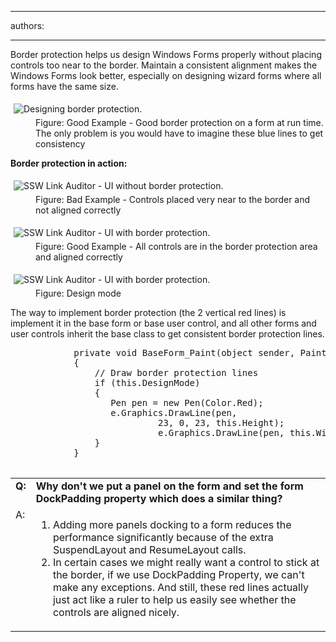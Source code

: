 

---
authors:

---




<span class='intro'> <p>Border protection helps us design Windows Forms properly without placing
 controls too near to the border. Maintain a consistent alignment makes 
the Windows Forms look better, especially on designing wizard forms 
where all forms have the same size.</p> </span>

<dl class="goodImage"><dt>
      <img alt="Designing border protection." src="http&#58;//www.ssw.com.au/ssw/Standards/Rules/Images/BorderProtectionExample.gif" style="margin&#58;5px;" />
   </dt><dd>Figure&#58; Good Example - Good border protection on a form at run time. The only problem is you would have to imagine these blue lines to get consistency</dd></dl><p>
   <strong>Border protection in action&#58;</strong></p><dl class="badImage"><dt>
      <img alt="SSW Link Auditor - UI without border protection." src="http&#58;//www.ssw.com.au/ssw/Standards/Rules/Images/BorderProtectionBad.gif" style="margin&#58;5px;" />
   </dt><dd>Figure&#58; Bad Example - Controls placed very near to the border and not aligned correctly</dd></dl><dl class="goodImage"><dt>
      <img alt="SSW Link Auditor - UI with border protection." src="http&#58;//www.ssw.com.au/ssw/Standards/Rules/Images/BorderProtectionGood.gif" style="margin&#58;5px;" />
   </dt><dd>Figure&#58; Good Example - All controls are in the border protection area and aligned correctly</dd></dl><dl class="image"><dt>
      <img alt="SSW Link Auditor - UI with border protection." src="http&#58;//www.ssw.com.au/ssw/Standards/Rules/Images/BorderProtectionDesign.gif" style="margin&#58;5px;" />
   </dt><dd>Figure&#58; Design mode</dd></dl><p>The way to implement border protection (the 2 vertical red lines) is implement it in the base form or base user control, and all other forms and user controls inherit the base class to get consistent border protection lines.</p><dl class="code"><dt><pre>            private void BaseForm_Paint(object sender, PaintEventArgs e)
            &#123;
                // Draw border protection lines 
                if (this.DesignMode) 
                &#123; 
                   Pen pen = new Pen(Color.Red); 
                   e.Graphics.DrawLine(pen,
                            23, 0, 23, this.Height); 
                            e.Graphics.DrawLine(pen, this.Width - 23, 0, this.Width - 23, this.Height); 
                &#125; 
            &#125;
            </pre></dt></dl><table class="clsSSWTable"><tbody><tr><td valign="top">
            <strong>Q&#58;</strong></td><td>
            <strong>Why don't we put a panel on the form and set the form DockPadding property which does a similar thing?</strong></td></tr><tr><td valign="top">A&#58;</td><td><ol><li>Adding more panels docking to a form reduces the performance significantly because of the extra SuspendLayout and ResumeLayout calls.</li><li>In certain cases we might really want a control to stick at the border, if we use DockPadding Property, we can't make any exceptions. And still, these red lines actually just act like a ruler to help us easily see whether the controls are aligned nicely.</li></ol></td></tr></tbody></table>


